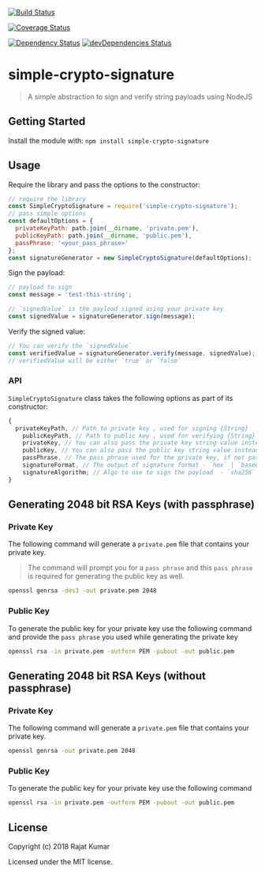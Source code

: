 [![Build Status](https://travis-ci.org/rajatkumar/simple-crypto-signature.svg?branch=master)](https://travis-ci.org/rajatkumar/simple-crypto-signature)

[![Coverage Status](https://coveralls.io/repos/github/rajatkumar/simple-crypto-signature/badge.svg?branch=master)](https://coveralls.io/github/rajatkumar/simple-crypto-signature?branch=master)

[![Dependency Status](https://david-dm.org/rajatkumar/simple-crypto-signature.svg)](https://david-dm.org/rajatkumar/simple-crypto-signature)
[![devDependencies Status](https://david-dm.org/rajatkumar/simple-crypto-signature/dev-status.svg)](https://david-dm.org/rajatkumar/simple-crypto-signature?type=dev)

# simple-crypto-signature

> A simple abstraction to sign and verify string payloads using NodeJS

## Getting Started

Install the module with: `npm install simple-crypto-signature`

## Usage

Require the library and pass the options to the constructor:

```js
// require the library
const SimpleCryptoSignature = require('simple-crypto-signature');
// pass simple options
const defaultOptions = {
  privateKeyPath: path.join(__dirname, 'private.pem'),
  publicKeyPath: path.join(__dirname, 'public.pem'),
  passPhrase: '<your_pass_phrase>'
};
const signatureGenerator = new SimpleCryptoSignature(defaultOptions);
```

Sign the payload:

```js
// payload to sign
const message = 'test-this-string';

// `signedValue` is the payload signed using your private key
const signedValue = signatureGenerator.sign(message);
```

Verify the signed value:

```js
// You can verify the `signedValue`
const verifiedValue = signatureGenerator.verify(message, signedValue);
// verifiedValue will be either `true` or `false`
```

### API

`SimpleCryptoSignature` class takes the following options as part of its constructor:

```js
{
  privateKeyPath, // Path to private key , used for signing {String}
    publicKeyPath, // Path to public key , used for verifying {String}
    privateKey, // You can also pass the private key string value instead of private key path {String}
    publicKey, // You can also pass the public key string value instead of public key path {String}
    passPhrase, // The pass phrase used for the private key, if not passed it assumes the private key does not use a pass phrase {String}
    signatureFormat, // The output of signature format - `hex` | `base64`(default) {String}
    signatureAlgorithm; // Algo to use to sign the payload  - `sha256` (default) | `md5` | `DSA` ... see `crypto.getHashes()` for all the algorithms supported by NodeJS crypto library
}
```

## Generating 2048 bit RSA Keys (with passphrase)

### Private Key

The following command will generate a `private.pem` file that contains your private
key.

> The command will prompt you for a `pass phrase` and this `pass phrase` is
> required for generating the public key as well.

```bash
openssl genrsa -des3 -out private.pem 2048
```

### Public Key

To generate the public key for your private key use the following command and
provide the `pass phrase` you used while generating the private key

```bash
openssl rsa -in private.pem -outform PEM -pubout -out public.pem
```

## Generating 2048 bit RSA Keys (without passphrase)

### Private Key

The following command will generate a `private.pem` file that contains your private
key.

```bash
openssl genrsa -out private.pem 2048
```

### Public Key

To generate the public key for your private key use the following command

```bash
openssl rsa -in private.pem -outform PEM -pubout -out public.pem
```

## License

Copyright (c) 2018 Rajat Kumar

Licensed under the MIT license.
